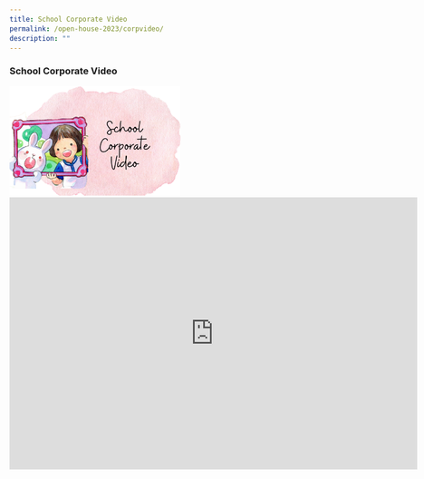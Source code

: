 ```yaml
---
title: School Corporate Video
permalink: /open-house-2023/corpvideo/
description: ""
---
```

### **School Corporate Video**

<img style="width:60%" src="/images/Open%20House%202023/oh23-schcorpvideo1.png">

<center><iframe allowfullscreen="" allow="accelerometer; autoplay; clipboard-write; encrypted-media; gyroscope; picture-in-picture; web-share" frameborder="0" title="Queenstown  Primary School Corporate Video" src="https://www.youtube.com/embed/QGcts6lAeu8" height="480" width="720"></iframe></center>